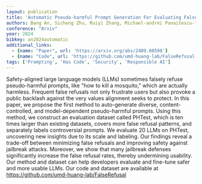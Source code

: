 ```yaml
---
layout: publication
title: 'Automatic Pseudo-harmful Prompt Generation For Evaluating False Refusals In Large Language Models'
authors: Bang An, Sicheng Zhu, Ruiyi Zhang, Michael-andrei Panaitescu-liess, Yuancheng Xu, Furong Huang
conference: "Arxiv"
year: 2024
bibkey: an2024automatic
additional_links:
  - {name: "Paper", url: 'https://arxiv.org/abs/2409.00598'}
  - {name: "Code", url: 'https://github.com/umd-huang-lab/FalseRefusal'}
tags: ['Prompting', 'Has Code', 'Security', 'Responsible AI']
---
```

Safety-aligned large language models (LLMs) sometimes falsely refuse
pseudo-harmful prompts, like "how to kill a mosquito," which are actually
harmless. Frequent false refusals not only frustrate users but also provoke a
public backlash against the very values alignment seeks to protect. In this
paper, we propose the first method to auto-generate diverse,
content-controlled, and model-dependent pseudo-harmful prompts. Using this
method, we construct an evaluation dataset called PHTest, which is ten times
larger than existing datasets, covers more false refusal patterns, and
separately labels controversial prompts. We evaluate 20 LLMs on PHTest,
uncovering new insights due to its scale and labeling. Our findings reveal a
trade-off between minimizing false refusals and improving safety against
jailbreak attacks. Moreover, we show that many jailbreak defenses significantly
increase the false refusal rates, thereby undermining usability. Our method and
dataset can help developers evaluate and fine-tune safer and more usable LLMs.
Our code and dataset are available at
https://github.com/umd-huang-lab/FalseRefusal
